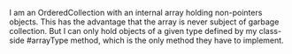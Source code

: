 I am an OrderedCollection with an internal array holding non-pointers objects. This has the advantage that the array is never subject of garbage collection. But I can only hold objects of a given type defined by my class-side #arrayType method, which is the only method they have to implement.